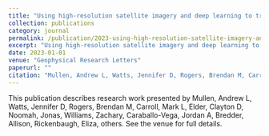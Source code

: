 ```yaml
---
title: "Using high-resolution satellite imagery and deep learning to track dynamic seasonality in small water bodies"
collection: publications
category: journal
permalink: /publication/2023-using-high-resolution-satellite-imagery-and-deep-learning-to-track-dynamic-seasonality-in-small-water-bodies
excerpt: "Using high-resolution satellite imagery and deep learning to track dynamic seasonality in small water bodies by Mullen, Andrew L et al."
date: 2023-01-01
venue: "Geophysical Research Letters"
paperurl: ""
citation: "Mullen, Andrew L, Watts, Jennifer D, Rogers, Brendan M, Carroll, Mark L, Elder, Clayton D, Noomah, Jonas, Williams, Zachary, Caraballo-Vega, Jordan A, Bredder, Allison, Rickenbaugh, Eliza, others (2023). "Using high-resolution satellite imagery and deep learning to track dynamic seasonality in small water bodies." <i>Geophysical Research Letters</i>."
---
```


This publication describes research work presented by Mullen, Andrew L, Watts, Jennifer D, Rogers, Brendan M, Carroll, Mark L, Elder, Clayton D, Noomah, Jonas, Williams, Zachary, Caraballo-Vega, Jordan A, Bredder, Allison, Rickenbaugh, Eliza, others. See the venue for full details.
